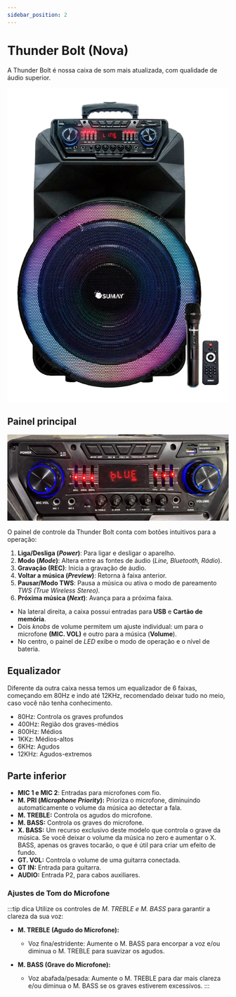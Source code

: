 ```yaml
---
sidebar_position: 2
---
```


# Thunder Bolt (Nova)

A Thunder Bolt é nossa caixa de som mais atualizada, com qualidade de áudio superior.

![Caixa de som Thunder Bolt](../../static/img/caixa.webp)

## Painel principal

![Painel Thunder Bolt](../../static/img/new.jpg) 

O painel de controle da Thunder Bolt conta com botões intuitivos para a operação:

1. **Liga/Desliga (*Power*)**: Para ligar e desligar o aparelho.
2. **Modo (*Mode*)**: Altera entre as fontes de áudio (*Line, Bluetooth, Rádio*).
3. **Gravação (REC)**: Inicia a gravação de áudio.
4. **Voltar a música (*Preview*)**: Retorna à faixa anterior.
5. **Pausar/Modo TWS**: Pausa a música ou ativa o modo de pareamento *TWS (True Wireless Stereo).*
6. **Próxima música (*Next*)**: Avança para a próxima faixa.

- Na lateral direita, a caixa possui entradas para **USB** e **Cartão de memória**.
- Dois *knobs* de volume permitem um ajuste individual: um para o microfone **(MIC. VOL)** e outro para a música (**Volume**). 
- No centro, o painel de *LED* exibe o modo de operação e o nível de bateria.

## Equalizador

Diferente da outra caixa nessa temos um equalizador de 6 faixas, começando em 80Hz e indo até 12KHz, recomendado deixar tudo no meio, caso você não tenha conhecimento.

- 80Hz: Controla os graves profundos
- 400Hz: Região dos graves-médios
- 800Hz: Médios
- 1KKz: Médios-altos
- 6KHz: Agudos
- 12KHz: Agudos-extremos

## Parte inferior

* **MIC 1 e MIC 2**: Entradas para microfones com fio.
* **M. PRI (*Microphone Priority*):** Prioriza o microfone, diminuindo automaticamente o volume da música ao detectar a fala.
* **M. TREBLE:** Controla os agudos do microfone.
* **M. BASS:** Controla os graves do microfone.
* **X. BASS:** Um recurso exclusivo deste modelo que controla o grave da música. Se você deixar o volume da música no zero e aumentar o X. BASS, apenas os graves tocarão, o que é útil para criar um efeito de fundo.
* **GT. VOL:** Controla o volume de uma guitarra conectada.
* **GT IN:** Entrada para guitarra.
* **AUDIO:** Entrada P2, para cabos auxiliares.

### Ajustes de Tom do Microfone

:::tip dica
Utilize os controles de *M. TREBLE e M. BASS* para garantir a clareza da sua voz:

- **M. TREBLE (Agudo do Microfone):**
  - Voz fina/estridente: Aumente o M. BASS para encorpar a voz e/ou diminua o M. TREBLE para suavizar os agudos.

- **M. BASS (Grave do Microfone):**
  - Voz abafada/pesada: Aumente o M. TREBLE para dar mais clareza e/ou diminua o M. BASS se os graves estiverem excessivos.
:::